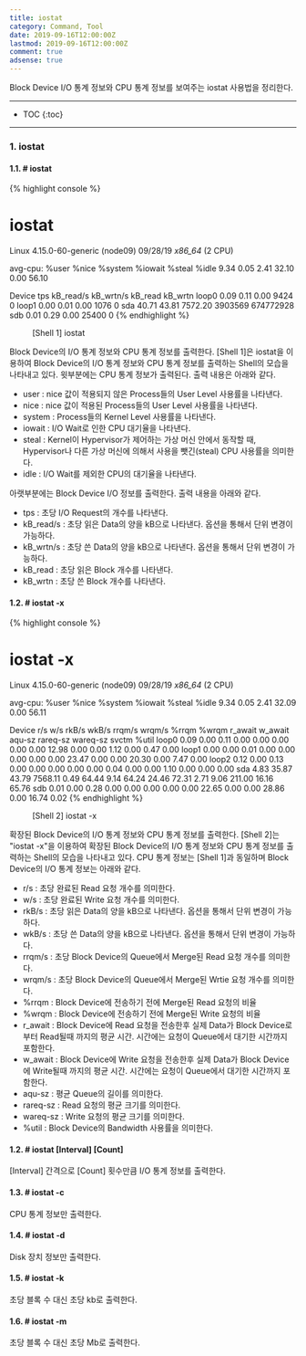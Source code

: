 ```yaml
---
title: iostat
category: Command, Tool
date: 2019-09-16T12:00:00Z
lastmod: 2019-09-16T12:00:00Z
comment: true
adsense: true
---
```


Block Device I/O 통계 정보와 CPU 통계 정보를 보여주는 iostat 사용법을 정리한다.

***

* TOC
{:toc}

***

### 1. iostat

#### 1.1. # iostat

{% highlight console %}
# iostat
Linux 4.15.0-60-generic (node09)        09/28/19        _x86_64_        (2 CPU)

avg-cpu:  %user   %nice %system %iowait  %steal   %idle
           9.34    0.05    2.41   32.10    0.00   56.10

Device             tps    kB_read/s    kB_wrtn/s    kB_read    kB_wrtn
loop0             0.09         0.11         0.00       9424          0
loop1             0.00         0.01         0.00       1076          0
sda              40.71        43.81      7572.20    3903569  674772928
sdb               0.01         0.29         0.00      25400          0
{% endhighlight %}
<figure>
<figcaption class="caption">[Shell 1] iostat</figcaption>
</figure>

Block Device의 I/O 통계 정보와 CPU 통계 정보를 출력한다. [Shell 1]은 iostat을 이용하여 Block Device의 I/O 통계 정보와 CPU 통계 정보를 출력하는 Shell의 모습을 나타내고 있다. 윗부분에는 CPU 통계 정보가 출력된다. 출력 내용은 아래와 같다.

* user : nice 값이 적용되지 않은 Process들의 User Level 사용률을 나타낸다.
* nice : nice 값이 적용된 Process들의 User Level 사용률을 나타낸다.
* system : Process들의 Kernel Level 사용률을 나타낸다.
* iowait : I/O Wait로 인한 CPU 대기율을 나타낸다.
* steal : Kernel이 Hypervisor가 제어하는 가상 머신 안에서 동작할 때, Hypervisor나 다른 가상 머신에 의해서 사용을 뺏긴(steal) CPU 사용률을 의미한다.
* idle : I/O Wait를 제외한 CPU의 대기율을 나타낸다.

아랫부분에는 Block Device I/O 정보를 출력한다. 출력 내용을 아래와 같다.

* tps : 초당 I/O Request의 개수를 나타낸다.
* kB_read/s : 초당 읽은 Data의 양을 kB으로 나타낸다. 옵션을 통해서 단위 변경이 가능하다.
* kB_wrtn/s : 초당 쓴 Data의 양을 kB으로 나타낸다. 옵션을 통해서 단위 변경이 가능하다.
* kB_read : 초당 읽은 Block 개수를 나타낸다.
* kB_wrtn : 초당 쓴 Block 개수를 나타낸다.

#### 1.2. # iostat -x

{% highlight console %}
# iostat -x
Linux 4.15.0-60-generic (node09)        09/28/19        _x86_64_        (2 CPU)

avg-cpu:  %user   %nice %system %iowait  %steal   %idle
           9.34    0.05    2.41   32.09    0.00   56.11

Device            r/s     w/s     rkB/s     wkB/s   rrqm/s   wrqm/s  %rrqm  %wrqm r_await w_await aqu-sz rareq-sz wareq-sz  svctm  %util
loop0            0.09    0.00      0.11      0.00     0.00     0.00   0.00   0.00   12.98    0.00   0.00     1.12     0.00   0.47   0.00
loop1            0.00    0.00      0.01      0.00     0.00     0.00   0.00   0.00   23.47    0.00   0.00    20.30     0.00   7.47   0.00
loop2            0.12    0.00      0.13      0.00     0.00     0.00   0.00   0.00    0.04    0.00   0.00     1.10     0.00   0.00   0.00
sda              4.83   35.87     43.79   7568.11     0.49    64.44   9.14  64.24   24.46   72.31   2.71     9.06   211.00  16.16  65.76
sdb              0.01    0.00      0.28      0.00     0.00     0.00   0.00   0.00   22.65    0.00   0.00    28.86     0.00  16.74   0.02
{% endhighlight %}
<figure>
<figcaption class="caption">[Shell 2] iostat -x</figcaption>
</figure>

확장된 Block Device의 I/O 통계 정보와 CPU 통계 정보를 출력한다. [Shell 2]는 "iostat -x"을 이용하여 확장된 Block Device의 I/O 통계 정보와 CPU 통계 정보를 출력하는 Shell의 모습을 나타내고 있다. CPU 통계 정보는 [Shell 1]과 동일하며 Block Device의 I/O 통계 정보는 아래와 같다.

* r/s : 초당 완료된 Read 요청 개수를 의미한다.
* w/s : 초당 완료된 Write 요청 개수를 의미한다.
* rkB/s : 초당 읽은 Data의 양을 kB으로 나타낸다. 옵션을 통해서 단위 변경이 가능하다.
* wkB/s : 초당 쓴 Data의 양을 kB으로 나타낸다. 옵션을 통해서 단위 변경이 가능하다.
* rrqm/s : 초당 Block Device의 Queue에서 Merge된 Read 요청 개수를 의미한다.
* wrqm/s : 초당 Block Device의 Queue에서 Merge된 Wrtie 요청 개수를 의미한다.
* %rrqm : Block Device에 전송하기 전에 Merge된 Read 요청의 비율
* %wrqm : Block Device에 전송하기 전에 Merge된 Write 요청의 비율
* r_await : Block Device에 Read 요청을 전송한후 실제 Data가 Block Device로부터 Read될때 까지의 평균 시간. 시간에는 요청이 Queue에서 대기한 시간까지 포함한다.
* w_await : Block Device에 Write 요청을 전송한후 실제 Data가 Block Device에 Write될때 까지의 평균 시간. 시간에는 요청이 Queue에서 대기한 시간까지 포함한다.
* aqu-sz : 평균 Queue의 길이를 의미한다.
* rareq-sz : Read 요청의 평균 크기를 의미한다.
* wareq-sz : Write 요청의 평균 크기를 의미한다.
* %util : Block Device의 Bandwidth 사용률을 의미한다.

#### 1.2. # iostat [Interval] [Count]

[Interval] 간격으로 [Count] 횟수만큼 I/O 통계 정보를 출력한다.

#### 1.3. # iostat -c

CPU 통계 정보만 출력한다.

#### 1.4. # iostat -d 

Disk 장치 정보만 출력한다.

#### 1.5. # iostat -k

초당 블록 수 대신 초당 kb로 출력한다.

#### 1.6. # iostat -m

초당 블록 수 대신 초당 Mb로 출력한다.